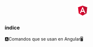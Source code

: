<p align="center"> 

<img src="https://readme-typing-svg.demolab.com?font=Press+Start+2P&size=40&color=DD0031&center=true&vCenter=true&width=940&lines=Comandos+De+Angular🖥️" align="middle" alt=""  width="80%"/><p align="center"><img  src="assets/angular.png" width="8%">

### índice
  
🅰Comandos que se usan en Angular🖥️
